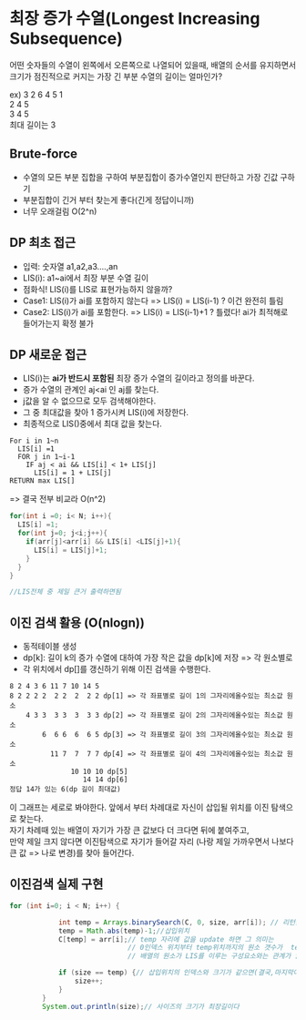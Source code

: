 # 최장 증가 수열(Longest Increasing Subsequence)

어떤 숫자들의 수열이 왼쪽에서 오른쪽으로 나열되어 있을때, 배열의 순서를 유지하면서 크기가 점진적으로 커지는 가장 긴 부분 수열의 길이는 얼마인가?

ex) 3 2 6 4 5 1  
2 4 5  
3 4 5  
최대 길이는 3

## Brute-force

- 수열의 모든 부분 집합을 구하여 부분집합이 증가수열인지 판단하고 가장 긴값 구하기
- 부분집합이 긴거 부터 찾는게 좋다(긴게 정답이니까)
- 너무 오래걸림 O(2^n)

## DP 최초 접근

- 입력: 숫자열 a1,a2,a3....,an
- LIS(i): a1~ai에서 최장 부분 수열 길이
- 점화식! LIS(i)를 LIS로 표현가능하지 않을까?
- Case1: LIS(i)가 ai를 포함하지 않는다 => LIS(i) = LIS(i-1) ? 이건 완전히 틀림
- Case2: LIS(i)가 ai를 포함한다. => LIS(i) = LIS(i-1)+1 ? 틀렸다! ai가 최적해로 들어가는지 확정 불가

## DP 새로운 접근

- LIS(i)는 **ai가 반드시 포함된** 최장 증가 수열의 길이라고 정의를 바꾼다.
- 증가 수열의 관계인 aj<ai 인 aj를 찾는다.
- j값을 알 수 없으므로 모두 검색해야한다.
- 그 중 최대값을 찾아 1 증가시켜 LIS(i)에 저장한다.
- 최종적으로 LIS()중에서 최대 값을 찾는다.

```
For i in 1~n
  LIS[i] =1
  FOR j in 1~i-1
    IF aj < ai && LIS[i] < 1+ LIS[j]
      LIS[i] = 1 + LIS[j]
RETURN max LIS[]
```

=> 결국 전부 비교라 O(n^2)

```java
for(int i =0; i< N; i++){
  LIS[i] =1;
  for(int j=0; j<i;j++){
    if(arr[j]<arr[i] && LIS[i] <LIS[j]+1){
      LIS[i] = LIS[j]+1;
    }
  }
}

//LIS전체 중 제일 큰거 출력하면됨
```

## 이진 검색 활용 (O(nlogn))

- 동적테이블 생성
- dp[k]: 길이 k의 증가 수열에 대하여 가장 작은 값을 dp[k]에 저장 => 각 원소별로
- 각 위치에서 dp[]를 갱신하기 위해 이진 검색을 수행한다.

```
8 2 4 3 6 11 7 10 14 5
8 2 2 2 2  2 2  2  2 2 dp[1] => 각 좌표별로 길이 1의 그자리에올수있는 최소값 원소
    4 3 3  3 3  3  3 3 dp[2] => 각 좌표별로 길이 2의 그자리에올수있는 최소값 원소
        6  6 6  6  6 5 dp[3] => 각 좌표별로 길이 3의 그자리에올수있는 최소값 원소
          11 7  7  7 7 dp[4] => 각 좌표별로 길이 4의 그자리에올수있는 최소값 원소
               10 10 10 dp[5]
                  14 14 dp[6]
정답 14가 있는 6(dp 길이 최대값)
```

이 그래프는 세로로 봐야한다. 앞에서 부터 차례대로 자신이 삽입될 위치를 이진 탐색으로 찾는다.  
자기 차례때 있는 배열이 자기가 가장 큰 값보다 더 크다면 뒤에 붙여주고,  
만약 제일 크지 않다면 이진탐색으로 자기가 들어갈 자리 (나랑 제일 가까우면서 나보다 큰 값 => 나로 변경)를 찾아 들어간다.

## 이진검색 실제 구현

```java
for (int i=0; i < N; i++) {

            int temp = Arrays.binarySearch(C, 0, size, arr[i]); // 리턴값 : -insertPoint -1
            temp = Math.abs(temp)-1;//삽입위치
            C[temp] = arr[i];// temp 자리에 값을 update 하면 그 의미는
            			     // 0인덱스 위치부터 temp위치까지의 원소 갯수가  temp위치에 저장된 그 값을 마지막으로 하는 LIS 길이가 됨
            				 // 배열의 원소가 LIS를 이루는 구성요소와는 관계가 없다.

            if (size == temp) {// 삽입위치의 인덱스와 크기가 같으면(결국,마지막이 삽입위치라는 얘기임) 크기 1늘림.
                size++;
            }
        }
        System.out.println(size);// 사이즈의 크기가 최장길이다
```
